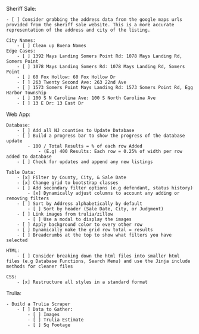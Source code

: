 Sheriff Sale:

    - [ ] Consider grabbing the address data from the google maps urls provided from the sheriff sale website. This is a more accurate representation of the address and city of the listing.
  
    City Names:
        - [ ] Clean up Buena Names
    Edge Cases:
        - [ ] 1392 Mays Landing Somers Point Rd: 1078 Mays Landing Rd, Somers Point
        - [ ] 1078 Mays Landing Somers Rd: 1078 Mays Landing Rd, Somers Point
        - [ ] 60 Fox Hollow: 60 Fox Hollow Dr
        - [ ] 263 Twenty Second Ave: 263 22nd Ave
        - [ ] 1573 Somers Point Mays Landing Rd: 1573 Somers Point Rd, Egg Harbor Township
        - [ ] 100 S N Carolina Ave: 100 S North Carolina Ave
        - [ ] 13 E Dr: 13 East Dr

Web App:

    Database:
        - [ ] Add all NJ counties to Update Database
        - [ ] Build a progress bar to show the progress of the database update
            - 100 / Total Results = % of each row Added
                - (E.g) 400 Results: Each row = 0.25% of width per row added to database
        - [ ] Check for updates and append any new listings

    Table Data:
        - [x] Filter by County, City, & Sale Date
        - [x] Change grid to bootstrap classes
        - [ ] Add secondary filter options (e.g defendant, status history)
            - [x] Dynamically adjust columns to account any adding or removing filters
        - [ ] Sort by Address alphabetically by default
            - [ ] Sort by header (Sale Date, City, or Judgment)
        - [ ] Link images from trulia/zillow
            - [ ] Use a modal to display the images
        - [ ] Apply background color to every other row
        - [ ] Dynamically make the grid row total = results
        - [ ] Breadcrumbs at the top to show what filters you have selected

    HTML:
        - [ ] Consider breaking down the html files into smaller html files (e.g Database Functions, Search Menu) and use the Jinja include methods for cleaner files

    CSS:
        - [x] Restructure all styles in a standard format

Trulia:

    - Build a Trulia Scraper
        - [ ] Data to Gather:
            - [ ] Images
            - [ ] Trulia Estimate
            - [ ] Sq Footage